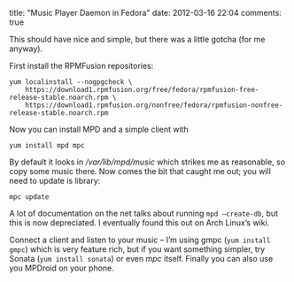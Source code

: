 title: "Music Player Daemon in Fedora"
date: 2012-03-16 22:04
comments: true


This should have nice and simple, but there was a little gotcha (for me anyway).

First install the RPMFusion repositories:
<!-- more -->
```
yum localinstall --nogpgcheck \
    https://download1.rpmfusion.org/free/fedora/rpmfusion-free-release-stable.noarch.rpm \
    https://download1.rpmfusion.org/nonfree/fedora/rpmfusion-nonfree-release-stable.noarch.rpm
```

Now you can install MPD and a simple client with
```
yum install mpd mpc
```

By default it looks in _/var/lib/mpd/music_ which strikes me as reasonable, so copy some music there. Now comes the bit that caught me out; you will need to update is library:
```
mpc update
```
A lot of documentation on the net talks about running `mpd –create-db`, but this is now depreciated. I eventually found this out on Arch Linux’s wiki.

Connect a client and listen to your music – I’m using gmpc (`yum install gmpc`) which is very feature rich, but if you want something simpler, try Sonata (`yum install sonata`) or even _mpc_ itself. Finally you can also use you MPDroid on your phone.

